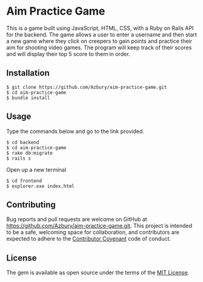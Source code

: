 # Aim Practice Game

This is a game built using JavaScript, HTML, CSS, with a Ruby on Rails API for the backend. The game allows a user to enter a username and then start a new game where they click on creepers to gain points and practice their aim for shooting video games. The program will keep track of their scores and will display their top 5 score to them in order.

## Installation

    $ git clone https://github.com/Azbury/aim-practice-game.git
    $ cd aim-practice-game
    $ bundle install

## Usage

Type the commands below and go to the link provided.

    $ cd backend
    $ cd aim-practice-game
    $ rake db:migrate
    $ rails s

Open up a new terminal

    $ cd frontend
    $ explorer.exe index.html

## Contributing

Bug reports and pull requests are welcome on GitHub at https://github.com/Azbury/aim-practice-game.git. This project is intended to be a safe, welcoming space for collaboration, and contributors are expected to adhere to the [Contributor Covenant](contributor-covenant.org) code of conduct.

## License

The gem is available as open source under the terms of the [MIT License](http://opensource.org/licenses/MIT).